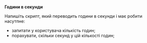 **Години в секунди**

Напишіть скрипт, який переводить години в секунди і має робити насутпне:

* запитати у користувача кількість годин;
* порахувати, скільки секунд у цій кількості годин;